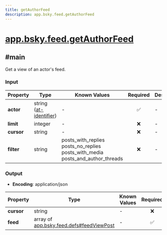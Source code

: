 ```yaml
---
title: getAuthorFeed
description: app.bsky.feed.getAuthorFeed
---
```


# [app.bsky.feed.getAuthorFeed](https://github.com/myConsciousness/atproto.dart/blob/main/lexicons/app/bsky/feed/getAuthorFeed.json)

## #main

Get a view of an actor's feed.

### Input

| Property | Type | Known Values | Required | Description |
| --- | --- | --- | :---: | --- |
| **actor** | string ([at-identifier](https://atproto.com/specs/lexicon#at-identifier)) | - | ✅ | - |
| **limit** | integer | - | ❌ | - |
| **cursor** | string | - | ❌ | - |
| **filter** | string | posts_with_replies<br/>posts_no_replies<br/>posts_with_media<br/>posts_and_author_threads | ❌ | - |

### Output

- **Encoding**: application/json

| Property | Type | Known Values | Required | Description |
| --- | --- | --- | :---: | --- |
| **cursor** | string | - | ❌ | - |
| **feed** | array of [app.bsky.feed.defs#feedViewPost](../../../../lexicons/app/bsky/feed/defs.md#feedviewpost) | - | ✅ | - |
